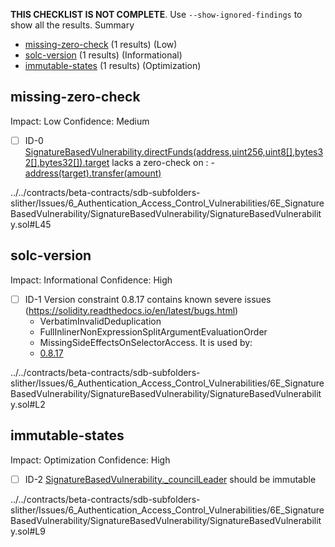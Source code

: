 **THIS CHECKLIST IS NOT COMPLETE**. Use `--show-ignored-findings` to show all the results.
Summary
 - [missing-zero-check](#missing-zero-check) (1 results) (Low)
 - [solc-version](#solc-version) (1 results) (Informational)
 - [immutable-states](#immutable-states) (1 results) (Optimization)
## missing-zero-check
Impact: Low
Confidence: Medium
 - [ ] ID-0
[SignatureBasedVulnerability.directFunds(address,uint256,uint8[],bytes32[],bytes32[]).target](../../contracts/beta-contracts/sdb-subfolders-slither/Issues/6_Authentication_Access_Control_Vulnerabilities/6E_SignatureBasedVulnerability/SignatureBasedVulnerability/SignatureBasedVulnerability.sol#L45) lacks a zero-check on :
		- [address(target).transfer(amount)](../../contracts/beta-contracts/sdb-subfolders-slither/Issues/6_Authentication_Access_Control_Vulnerabilities/6E_SignatureBasedVulnerability/SignatureBasedVulnerability/SignatureBasedVulnerability.sol#L72)

../../contracts/beta-contracts/sdb-subfolders-slither/Issues/6_Authentication_Access_Control_Vulnerabilities/6E_SignatureBasedVulnerability/SignatureBasedVulnerability/SignatureBasedVulnerability.sol#L45


## solc-version
Impact: Informational
Confidence: High
 - [ ] ID-1
Version constraint 0.8.17 contains known severe issues (https://solidity.readthedocs.io/en/latest/bugs.html)
	- VerbatimInvalidDeduplication
	- FullInlinerNonExpressionSplitArgumentEvaluationOrder
	- MissingSideEffectsOnSelectorAccess.
It is used by:
	- [0.8.17](../../contracts/beta-contracts/sdb-subfolders-slither/Issues/6_Authentication_Access_Control_Vulnerabilities/6E_SignatureBasedVulnerability/SignatureBasedVulnerability/SignatureBasedVulnerability.sol#L2)

../../contracts/beta-contracts/sdb-subfolders-slither/Issues/6_Authentication_Access_Control_Vulnerabilities/6E_SignatureBasedVulnerability/SignatureBasedVulnerability/SignatureBasedVulnerability.sol#L2


## immutable-states
Impact: Optimization
Confidence: High
 - [ ] ID-2
[SignatureBasedVulnerability._councilLeader](../../contracts/beta-contracts/sdb-subfolders-slither/Issues/6_Authentication_Access_Control_Vulnerabilities/6E_SignatureBasedVulnerability/SignatureBasedVulnerability/SignatureBasedVulnerability.sol#L9) should be immutable 

../../contracts/beta-contracts/sdb-subfolders-slither/Issues/6_Authentication_Access_Control_Vulnerabilities/6E_SignatureBasedVulnerability/SignatureBasedVulnerability/SignatureBasedVulnerability.sol#L9


